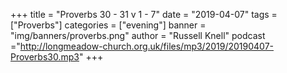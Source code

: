 +++
title = "Proverbs 30 - 31 v 1 - 7"
date = "2019-04-07"
tags = ["Proverbs"]
categories = ["evening"]
banner = "img/banners/proverbs.png"
author = "Russell Knell"
podcast ="http://longmeadow-church.org.uk/files/mp3/2019/20190407-Proverbs30.mp3"
+++
